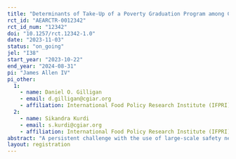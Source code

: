 ```yaml
---
title: "Determinants of Take-Up of a Poverty Graduation Program among Cash Transfer Recipients"
rct_id: "AEARCTR-0012342"
rct_id_num: "12342"
doi: "10.1257/rct.12342-1.0"
date: "2023-11-03"
status: "on_going"
jel: "I38"
start_year: "2023-10-22"
end_year: "2024-08-31"
pi: "James Allen IV"
pi_other:
  1:
    - name: Daniel O. Gilligan
    - email: d.gilligan@cgiar.org
    - affiliation: International Food Policy Research Institute (IFPRI)
  2:
    - name: Sikandra Kurdi
    - email: s.kurdi@cgiar.org
    - affiliation: International Food Policy Research Institute (IFPRI)
abstract: "A persistent challenge with the use of large-scale safety net programs in low- and middle-income countries (LMICs) is that the programs have limited turnover and are thus very expensive to operate. Graduation models programs are designed to address this problem through a big push approach, providing large asset transfers, financial inclusion and skills training to promote greater success against poverty reduction. With this in mind, the Government of Egypt has designed a graduation model program, called Forsa, to directly provide a mechanism to support graduation from its national safety net program; however, voluntary take-up of Forsa is limited. In this study, we seek to test the effect of targeted messages on interest in and take-up of Forsa as an alternative to the existing cash transfer program, by randomizing video messages into the end of a household survey in communities where Forsa is available."
layout: registration
---
```


